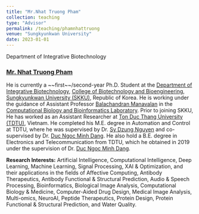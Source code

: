 ```yaml
---
title: "Mr.Nhat Truong Pham"
collection: teaching
type: "Advisor"
permalink: /teaching/phamnhattruong
venue: "Sungkyunkwan University"
date: 2023-01-01
---
```


Department of Integrative Biotechnology


<h3>
<a href="https://nhattruongpham.github.io/">
Mr. Nhat Truong Pham
</a>
</h3>
He is currently a ~~first~~/second-year Ph.D. Student at the <a href="https://skb.skku.edu/eng_gene/index.do">Department of Integrative Biotechnology</a>, <a href="https://biotech.skku.edu/eng_biotech/index.do">College of Biotechnology and Bioengineering</a>, <a href="https://www.skku.edu/eng/">Sungkyunkwan University (SKKU)</a>, Republic of Korea. He is working under the guidance of Assistant Professor <a href="https://skb.skku.edu/eng_gene/faculty.do?mode=view&perId=LZStrB4DgrAqgzgNgwgGQCwGkAuArAigEQE4BCA5gHYBmMAnkQLw1A">Balachandran Manavalan</a> in the <a href="https://balalab-skku.org/">Computational Biology and Bioinformatics Laboratory</a>. Prior to joining SKKU, He has worked as an Assistant Researcher at <a href="https://tdtu.edu.vn/en">Ton Duc Thang University (TDTU)</a>, Vietnam. He completed his M.E. degree in Automation and Control at TDTU, where he was supervised by Dr. <a href="https://sites.google.com/view/nguyensydzung">Sy Dzung Nguyen</a> and co-supervised by Dr. <a href="https://dnmduc.github.io/">Duc Ngoc Minh Dang</a>. He also hold a B.E. degree in Electronics and Telecommunication from TDTU, which he obtained in 2019 under the supervision of Dr. <a href="https://dnmduc.github.io/">Duc Ngoc Minh Dang</a>.

**Research Interests:** Artificial Intelligence, Computational Intelligence, Deep Learning, Machine Learning, Signal Processing, XAI & Optimization, and their applications in the fields of Affective Computing, Antibody Therapeutics, Antibody Functional & Structural Prediction, Audio & Speech Processing, Bioinformatics, Biological Image Analysis, Computational Biology & Medicine, Computer-Aided Drug Design, Medical Image Analysis, Multi-omics, NeuroAI, Peptide Therapeutics, Protein Design, Protein Functional & Structural Prediction, and Water Quality.
